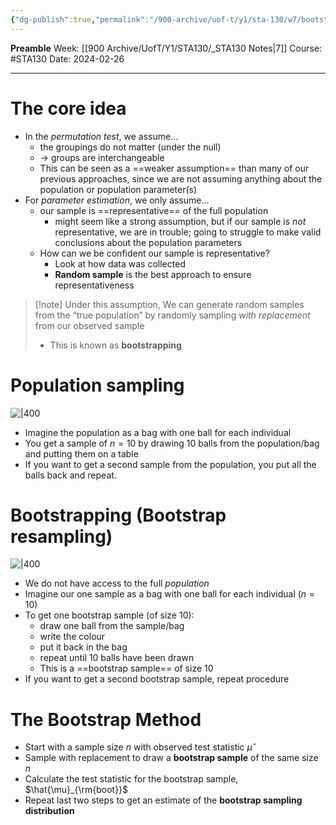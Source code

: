 ```yaml
---
{"dg-publish":true,"permalink":"/900-archive/uof-t/y1/sta-130/w7/bootstrapping/","created":"2024-02-26T11:08:37.921-08:00","updated":"2024-03-01T10:14:26.010-08:00"}
---
```


**Preamble**
Week: [[900 Archive/UofT/Y1/STA130/_STA130 Notes\|7]]
Course: #STA130
Date: 2024-02-26

---
# The core idea

- In the *permutation test*, we assume…
	- the groupings do not matter (under the null)
	- → groups are interchangeable
	- This can be seen as a ==weaker assumption== than many of our previous approaches, since we are not assuming anything about the population or population parameter(s)
- For *parameter estimation*, we only assume…
	- our sample is ==representative== of the full population
		- might seem like a strong assumption, but if our sample is *not* representative, we are in trouble; going to struggle to make valid conclusions about the population parameters
	- How can we be confident our sample is representative?
		- Look at how data was collected
		- **Random sample** is the best approach to ensure representativeness

> [!note] Under this assumption,
> We can generate random samples from the “true population” by randomly sampling *with replacement* from our observed sample
> - This is known as **bootstrapping**

# Population sampling

![|400](https://i.imgur.com/lqx42e8.png)

- Imagine the population as a bag with one ball for each individual
- You get a sample of $n = 10$ by drawing 10 balls from the population/bag and putting them on a table
- If you want to get a second sample from the population, you put all the balls back and repeat.


# Bootstrapping (Bootstrap resampling)

![|400](https://i.imgur.com/LKlfghH.png)


- We do not have access to the full *population*
- Imagine our one sample as a bag with one ball for each individual ($n = 10$)
- To get one bootstrap sample (of size 10):
	- draw one ball from the sample/bag
	- write the colour
	- put it back in the bag
	- repeat until 10 balls have been drawn
	- This is a ==bootstrap sample== of size 10
- If you want to get a second bootstrap sample, repeat procedure

# The Bootstrap Method

- Start with a sample size $n$ with observed test statistic $\hat{\mu}$
- Sample with replacement to draw a **bootstrap sample** of the same size $n$
- Calculate the test statistic for the bootstrap sample, $\hat{\mu}_{\rm{boot}}$
- Repeat last two steps to get an estimate of the **bootstrap sampling distribution**
